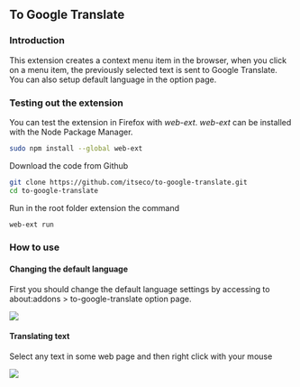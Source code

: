 ## To Google Translate

### Introduction
 
This extension creates a context menu item in the browser, when you click on a menu item, the previously selected text is sent to Google Translate. You can also setup default language in the option page.

### Testing out the extension
You can test the extension in Firefox with *web-ext*. *web-ext* can be installed with the Node Package Manager.
```sh
sudo npm install --global web-ext
```
Download the code from Github
```sh
git clone https://github.com/itseco/to-google-translate.git
cd to-google-translate
```

Run in the root folder extension the command
```sh
web-ext run
```
### How to use
#### Changing the default language
First you should change the default language settings by accessing to about:addons > to-google-translate option page.

![](https://raw.githubusercontent.com/itseco/to-google-translate/v2.0/screenshot1.jpg)

#### Translating text
Select any text in some web page and then right click with your mouse

![](https://raw.githubusercontent.com/itseco/to-google-translate/v2.0/screenshot2.jpg)
